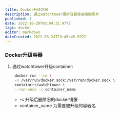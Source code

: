 ```yaml
---
title: Docker升级容器
description: 通过watchtower更新容器使用镜像版本
published: 1
date: 2022-10-20T08:04:31.977Z
tags: docker
editor: markdown
dateCreated: 2022-08-24T19:45:45.599Z
---
```


### Docker升级容器

1. 通过watchtower升级container:

   ```bash
    docker run --rm \
    -v /var/run/docker.sock:/var/run/docker.sock \
    containrrr/watchtower \
    --run-once -c container_name
   ```
   * -c 升级后删除旧的docker镜像
   * container_name 为需要被升级的容器名
